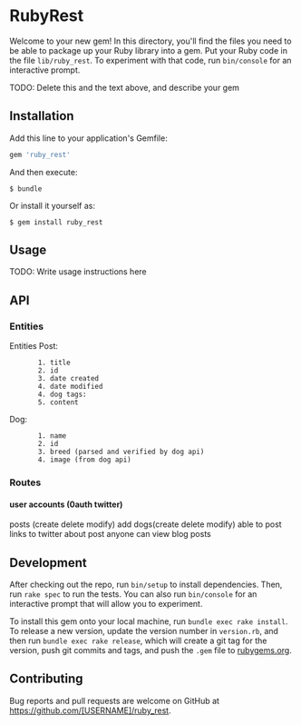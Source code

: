 # RubyRest

Welcome to your new gem! In this directory, you'll find the files you need to be able to package up your Ruby library into a gem. Put your Ruby code in the file `lib/ruby_rest`. To experiment with that code, run `bin/console` for an interactive prompt.

TODO: Delete this and the text above, and describe your gem

## Installation

Add this line to your application's Gemfile:

```ruby
gem 'ruby_rest'
```

And then execute:

    $ bundle

Or install it yourself as:

    $ gem install ruby_rest

## Usage

TODO: Write usage instructions here


## API
### Entities
Entities
    Post:
     
           1. title
           2. id
           3. date created
           4. date modified
           4. dog tags:
           5. content
   
   
   Dog:
       
           1. name
           2. id
           3. breed (parsed and verified by dog api)
           4. image (from dog api)
### Routes
#### user accounts (0auth twitter)
posts (create delete modify)
add dogs(create delete modify)
able to post links to twitter about post
anyone
     can view blog posts
   
  

## Development

After checking out the repo, run `bin/setup` to install dependencies. Then, run `rake spec` to run the tests. You can also run `bin/console` for an interactive prompt that will allow you to experiment.

To install this gem onto your local machine, run `bundle exec rake install`. To release a new version, update the version number in `version.rb`, and then run `bundle exec rake release`, which will create a git tag for the version, push git commits and tags, and push the `.gem` file to [rubygems.org](https://rubygems.org).

## Contributing

Bug reports and pull requests are welcome on GitHub at https://github.com/[USERNAME]/ruby_rest.
